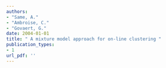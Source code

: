 ```yaml
---
authors: 
- "Same, A."
- "Ambroise, C."
- "Govaert, G."
date: 2004-01-01
title: " A mixture model approach for on-line clustering "
publication_types:
- 1
url_pdf: ''
---
```

